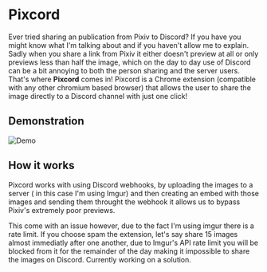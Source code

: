 # Pixcord

Ever tried sharing an publication from Pixiv to Discord? If you have you might know what I'm talking about and if you haven't allow me to explain.
Sadly when you share a link from Pixiv it either doesn't preview at all or only previews less than half the image, which on the day to day use of Discord can be a bit annoying to both the person sharing and the server users.
That's where **Pixcord** comes in! Pixcord is a Chrome extension (compatible with any other chromium based browser) that allows the user to share the image directly to a Discord channel with just one click!



## Demonstration

![Demo](https://i.imgur.com/FOtlo69.gif)



## How it works

Pixcord works with using Discord webhooks, by uploading the images to a server ( in this case I'm using Imgur) and then creating an embed with those images and sending them throught the webhook it allows us to bypass Pixiv's extremely poor previews.

This come with an issue however, due to the fact I'm using imgur there is a rate limit.
If you choose spam the extension, let's say share 15 images almost immediatly after one another, due to Imgur's API rate limit you will be blocked from it for the remainder of the day making it impossible to share the images on Discord.
Currently working on a solution.
